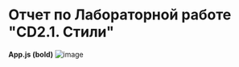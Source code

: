 
# Отчет по Лабораторной работе "CD2.1. Стили"

**App.js (bold)**
![image](https://user-images.githubusercontent.com/90133237/160713746-57ce4e72-fd4e-4946-abdd-3a0232045b40.png)
